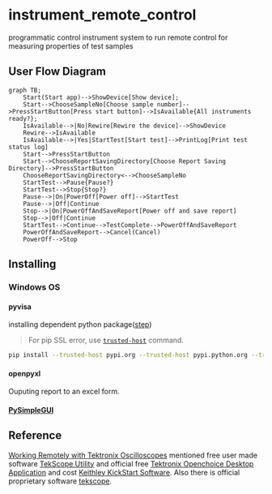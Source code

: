 # instrument_remote_control

programmatic control instrument system to run remote control for measuring properties of test samples

## User Flow Diagram

```mermaid
graph TB;
    Start(Start app)-->ShowDevice[Show device];
    Start-->ChooseSampleNo[Choose sample number]-->PressStartButton[Press start button]-->IsAvailable{All instruments ready?};
    IsAvailable-->|No|Rewire[Rewire the device]-->ShowDevice
    Rewire-->IsAvailable
    IsAvailable-->|Yes|StartTest[Start test]-->PrintLog[Print test status log]
    Start-->PressStartButton
    Start-->ChooseReportSavingDirectory[Choose Report Saving Directory]-->PressStartButton
    ChooseReportSavingDirectory<-->ChooseSampleNo
    StartTest-->Pause{Pause?}
    StartTest-->Stop{Stop?}
    Pause-->|On|PowerOff[Power off]-->StartTest
    Pause-->|Off|Continue
    Stop-->|On|PowerOffAndSaveReport[Power off and save report]
    Stop-->|Off|Continue
    StartTest-->Continue-->TestComplete-->PowerOffAndSaveReport
    PowerOffAndSaveReport-->Cancel(Cancel)
    PowerOff-->Stop
```

## Installing

### Windows OS

#### pyvisa

installing dependent python package([step](https://www.lockinc.com.tw/files/%E6%8A%80%E8%A1%93%E7%B0%A1%E4%BB%8B%E3%80%8A%E7%A4%BA%E6%B3%A2%E5%99%A8%E8%87%AA%E5%8B%95%E5%8C%96%E5%92%8C%20Python%20%E5%85%A5%E9%96%80%E3%80%8B_%E4%B8%AD%E6%96%87%E7%89%88_.pdf))
> For pip SSL error, use [`trusted-host`](https://stackoverflow.com/questions/25981703/pip-install-fails-with-connection-error-ssl-certificate-verify-failed-certi) command.

```sh
pip install --trusted-host pypi.org --trusted-host pypi.python.org --trusted-host files.pythonhosted.org pyvisa
```

#### openpyxl

Ouputing report to an excel form.

#### [PySimpleGUI](https://www.pysimplegui.org/en/latest/)

## Reference

[Working Remotely with Tektronix Oscilloscopes](https://www.tek.com/en/documents/technical-brief/working-remotely-with-tek-scopes-tech-brief) mentioned free user made software [TekScope Utility](https://forum.tek.com/viewtopic.php?t=140451#p284900) and official free [Tektronix Openchoice Desktop Application](https://www.tek.com/en/support/software/utility/tektronix-openchoice-desktop-application-tdspcs1--v28) and cost [Keithley KickStart Software](https://www.tek.com/en/products/keithley/keithley-control-software-bench-instruments/kickstart). Also there is official proprietary software [tekscope](https://www.tekcloud.com/tekscope/).
